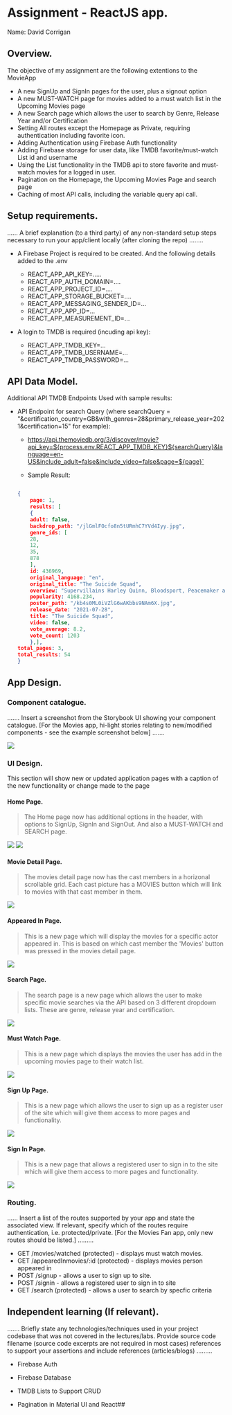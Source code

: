 # Assignment - ReactJS app.

Name: David Corrigan

## Overview.

The objective of my assignment are the following extentions to the MovieApp

+ A new SignUp and SignIn pages for the user, plus a signout option
+ A new MUST-WATCH page for movies added to a must watch list in the Upcoming Movies page
+ A new Search page which allows the user to search by Genre, Release Year and/or Certification
+ Setting All routes except the Homepage as Private, requiring authentication including favorite icon.
+ Adding Authentication using Firebase Auth functionality
+ Adding Firebase storage for user data, like TMDB favorite/must-watch List id and username
+ Using the List functionality in the TMDB api to store favorite and must-watch movies for a logged in user.
+ Pagination on the Homepage, the Upcoming Movies Page and search page
+ Caching of most API calls, including the variable query api call.



## Setup requirements.

...... A brief explanation (to a third party) of any non-standard setup steps necessary to run your app/client locally (after cloning the repo) ........

+ A Firebase Project is required to be created. And the following details added to the .env
    + REACT_APP_API_KEY=.....
    + REACT_APP_AUTH_DOMAIN=....
    + REACT_APP_PROJECT_ID=....
    + REACT_APP_STORAGE_BUCKET=....
    + REACT_APP_MESSAGING_SENDER_ID=...
    + REACT_APP_APP_ID=...
    + REACT_APP_MEASUREMENT_ID=...

+ A login to TMDB is required (incuding api key):
    + REACT_APP_TMDB_KEY=...
    + REACT_APP_TMDB_USERNAME=...
    + REACT_APP_TMDB_PASSWORD=...  


## API Data Model.

Additional API TMDB Endpoints Used with sample results:

+ API Endpoint for search Query (where searchQuery = "&certification_country=GB&with_genres=28&primary_release_year=2021&certification=15" for example): 

    + https://api.themoviedb.org/3/discover/movie?api_key=${process.env.REACT_APP_TMDB_KEY}${searchQuery}&language=en-US&include_adult=false&include_video=false&page=${page}`


    + Sample Result:

    ```json

    {
        page: 1,
        results: [
        {
        adult: false,
        backdrop_path: "/jlGmlFOcfo8n5tURmhC7YVd4Iyy.jpg",
        genre_ids: [
        28,
        12,
        35,
        878
        ],
        id: 436969,
        original_language: "en",
        original_title: "The Suicide Squad",
        overview: "Supervillains Harley Quinn, Bloodsport, Peacemaker and a collection of nutty cons at Belle Reve prison join the super-secret, super-shady Task Force X as they are dropped off at the remote, enemy-infused island of Corto Maltese.",
        popularity: 4168.234,
        poster_path: "/kb4s0ML0iVZlG6wAKbbs9NAm6X.jpg",
        release_date: "2021-07-28",
        title: "The Suicide Squad",
        video: false,
        vote_average: 8.2,
        vote_count: 1203
        },],
    total_pages: 3,
    total_results: 54
    }
    ```




## App Design.

### Component catalogue.

....... Insert a screenshot from the Storybook UI showing your component catalogue. [For the Movies app, hi-light stories relating to new/modified components - see the example screenshot below] .......

![][stories]

### UI Design.

This section will show new or updated application pages with a caption of the new functionality or change made to the page

#### Home Page.
>The Home page now has additional options in the header, with options to SignUp, SignIn and SignOut. And also a MUST-WATCH and SEARCH page.

![][TheHomePage]
![][TheHomePage]


#### Movie Detail Page.

>The movies detail page now has the cast members in a horizonal scrollable grid. Each cast picture has a MOVIES button which will link to movies with that cast member in them.

![][MovieDetailPage]


#### Appeared In Page.

>This is a new page which will display the movies for a specific actor appeared in. This is based on which cast member the 'Movies' button was pressed in the movies detail page.

![][AppearedInPage]

#### Search Page.

>The search page is a new page which allows the user to make specific movie searches via the API based on 3 different dropdown lists. These are genre, release year and certification.

![][SearchPage]

#### Must Watch Page.

>This is a new page which displays the movies the user has add in the upcoming movies page to their watch list. 

![][MustWatchPage]

#### Sign Up Page.

>This is a new page which allows the user to sign up as a register user of the site which will give them access to more pages and functionality.

![][SignUpPage]

#### Sign In Page.

>This is a new page that allows a registered user to sign in to the site which will give them access to more pages and functionality.

![][SignInPage]

### Routing.

...... Insert a list of the routes supported by your app and state the associated view. If relevant, specify which of the routes require authentication, i.e. protected/private. [For the Movies Fan app, only new routes should be listed.] ......... 

+ GET   /movies/watched       (protected) - displays must watch movies.
+ GET   /appearedInmovies/:id (protected) - displays movies person appeared in
+ POST  /signup                           - allows a user to sign up to site.
+ POST  /signin                           - allows a registered user to sign in to site
+ GET   /search               (protected) - allows a user to search by specfic criteria


## Independent learning (If relevant).

....... Briefly state any technologies/techniques used in your project codebase that was not covered in the lectures/labs. Provide source code filename (source code excerpts are not required in most cases) references to support your assertions and include references (articles/blogs) ......... 
+ Firebase Auth


+ Firebase Database


+ TMDB Lists to Support CRUD


+ Pagination in Material UI and React##


[view]: ./images/view.png
[stories]: ./images/storybook.PNG
[TheHomePage]: ./images/HomePage.PNG
[MovieDetailPage]: ./images/MovieDetailPage.PNG
[MustWatchPage]: ./images/MustWatchPage.PNG
[SearchPage]: ./images/SearchPage.PNG
[SignInPage]: ./images/SignInPage.PNG
[SignUpPage]: ./images/SignUpPage.PNG
[AppearedInPage]: ./images/AppearedInPage.PNG